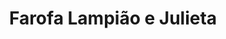 ---
id: 2
title: Farofa Lampião e Julieta
image: /images/projects/farofa-lampiao-e-julieta.jpg
projectUrl: https://josenaldo.github.io/farofa-lampiao-e-julieta/
pin: true
description:
  "Get ready to indulge in a heavenly blend of flavors with our irresistible farofa recipe. Crispy bacon, savory calabresa, and tender ham are combined with melted cheese and sweet goiabada to create a symphony of tastes."
---
